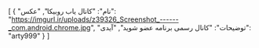 [
  {
    "نام": "کانال یاب روبیکا",
    "عکس": "https://imgurl.ir/uploads/z39326_Screenshot_------_com.android.chrome.jpg",
    "توضیحات": "کانال رسمی برنامه عضو شوید",
    "آیدی": "arty999"
  }
]
